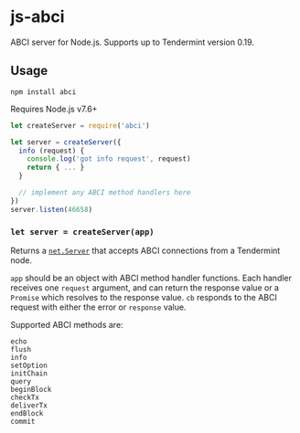 # js-abci

ABCI server for Node.js. Supports up to Tendermint version 0.19.

## Usage

`npm install abci`

Requires Node.js v7.6+

```js
let createServer = require('abci')

let server = createServer({
  info (request) {
    console.log('got info request', request)
    return { ... }
  }

  // implement any ABCI method handlers here
})
server.listen(46658)
```

### `let server = createServer(app)`

Returns a [`net.Server`](https://nodejs.org/api/net.html#net_class_net_server) that accepts ABCI connections from a Tendermint node.

`app` should be an object with ABCI method handler functions. Each handler receives one `request` argument, and can return the response value or a `Promise` which resolves to the response value. `cb` responds to the ABCI request with either the error or `response` value.

Supported ABCI methods are:

```
echo
flush
info
setOption
initChain
query
beginBlock
checkTx
deliverTx
endBlock
commit
```
